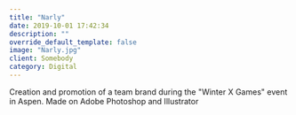 ```yaml
---
title: "Narly"
date: 2019-10-01 17:42:34
description: ""
override_default_template: false
image: "Narly.jpg"
client: Somebody
category: Digital
---
```


Creation and promotion of a team brand during the "Winter X Games" event in Aspen. Made on Adobe Photoshop and Illustrator
